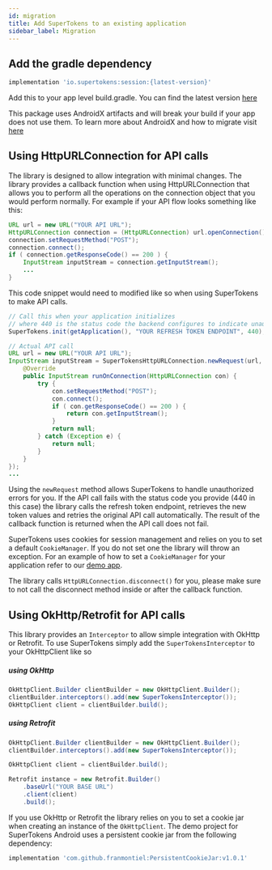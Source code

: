 ```yaml
---
id: migration
title: Add SuperTokens to an existing application
sidebar_label: Migration
---
```


## Add the gradle dependency
```gradle
implementation 'io.supertokens:session:{latest-version}'
```

Add this to your app level build.gradle. You can find the latest version <a href="https://github.com/supertokens/supertokens-android/releases" target="_blank">here</a>

<div class="specialNote">
This package uses AndroidX artifacts and will break your build if your app does not use them. To learn more about AndroidX and how to migrate visit <a href="https://developer.android.com/jetpack/androidx" target="_blank">here</a>
</div>

## Using HttpURLConnection for API calls
The library is designed to allow integration with minimal changes. The library provides a callback function when using HttpURLConnection that allows you to perform all the operations on the connection object that you would perform normally. For example if your API flow looks something like this:

```java
URL url = new URL("YOUR API URL");
HttpURLConnection connection = (HttpURLConnection) url.openConnection();
connection.setRequestMethod("POST");
connection.connect();
if ( connection.getResponseCode() == 200 ) {
    InputStream inputStream = connection.getInputStream();
    ...
}
```

This code snippet would need to modified like so when using SuperTokens to make API calls.

```java
// Call this when your application initializes
// where 440 is the status code the backend configures to indicate unauthorized access
SuperTokens.init(getApplication(), "YOUR REFRESH TOKEN ENDPOINT", 440);

// Actual API call
URL url = new URL("YOUR API URL");
InputStream inputStream = SuperTokensHttpURLConnection.newRequest(url, new SuperTokensHttpURLConnection.SuperTokensHttpURLConnectionCallback<InputStream>() {
    @Override
    public InputStream runOnConnection(HttpURLConnection con) {
        try {
            con.setRequestMethod("POST");
            con.connect();
            if ( con.getResponseCode() == 200 ) {
                return con.getInputStream();
            }
            return null;
        } catch (Exception e) {
            return null;
        }
    }
});
...
```

Using the ```newRequest``` method allows SuperTokens to handle unauthorized errors for you. If the API call fails with the status code you provide (440 in this case) the library calls the refresh token endpoint, retrieves the new token values and retries the original API call automatically. The result of the callback function is returned when the API call does not fail.

SuperTokens uses cookies for session management and relies on you to set a default ```CookieManager```. If you do not set one the library will throw an exception. For an example of how to set a ```CookieManager``` for your application refer to our <a href="https://github.com/supertokens/android-demo" target="_blank">demo app</a>.

<div class="specialNote">
The library calls <code>HttpURLConnection.disconnect()</code> for you, please make sure to not call the disconnect method inside or after the callback function.
</div>

## Using OkHttp/Retrofit for API calls

This library provides an ```Interceptor``` to allow simple integration with OkHttp or Retrofit. To use SuperTokens simply add the ```SuperTokensInterceptor``` to your OkHttpClient like so

##### using OkHttp
```java
OkHttpClient.Builder clientBuilder = new OkHttpClient.Builder();
clientBuilder.interceptors().add(new SuperTokensInterceptor());
OkHttpClient client = clientBuilder.build();
```

##### using Retrofit
```java
OkHttpClient.Builder clientBuilder = new OkHttpClient.Builder();
clientBuilder.interceptors().add(new SuperTokensInterceptor());

OkHttpClient client = clientBuilder.build();

Retrofit instance = new Retrofit.Builder()
    .baseUrl("YOUR BASE URL")
    .client(client)
    .build();
```

If you use OkHttp or Retrofit the library relies on you to set a cookie jar when creating an instance of the ```OkHttpClient```. The demo project for SuperTokens Android uses a persistent cookie jar from the following dependency:

```gradle
implementation 'com.github.franmontiel:PersistentCookieJar:v1.0.1'
```